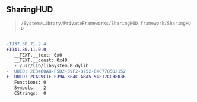## SharingHUD

> `/System/Library/PrivateFrameworks/SharingHUD.framework/SharingHUD`

```diff

-1937.60.71.2.4
+1941.80.11.0.0
   __TEXT.__text: 0x0
   __TEXT.__const: 0x40
   - /usr/lib/libSystem.B.dylib
-  UUID: 2E3460A8-F5D2-39F2-8752-E4C7785D2152
+  UUID: 2CAC9C1E-F39A-3F4C-ABA5-54F17CC3803E
   Functions: 0
   Symbols:   2
   CStrings:  0

```
